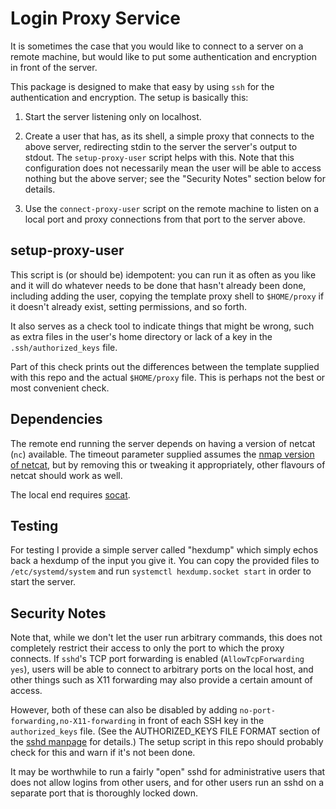 Login Proxy Service
===================

It is sometimes the case that you would like to connect to a server on a
remote machine, but would like to put some authentication and encryption
in front of the server.

This package is designed to make that easy by using `ssh` for the
authentication and encryption. The setup is basically this:

1. Start the server listening only on localhost.

2. Create a user that has, as its shell, a simple proxy that connects to
the above server, redirecting stdin to the server the server's output to
stdout. The `setup-proxy-user` script helps with this. Note that this
configuration does not necessarily mean the user will be able to access
nothing but the above server; see the "Security Notes" section below for
details.

3. Use the `connect-proxy-user` script on the remote machine to listen
on a local port and proxy connections from that port to the server
above.


setup-proxy-user
----------------

This script is (or should be) idempotent: you can run it as often as you
like and it will do whatever needs to be done that hasn't already been
done, including adding the user, copying the template proxy shell to
`$HOME/proxy` if it doesn't already exist, setting permissions, and so
forth.

It also serves as a check tool to indicate things that might be wrong,
such as extra files in the user's home directory or lack of a key in the
`.ssh/authorized_keys` file.

Part of this check prints out the differences between the template
supplied with this repo and the actual `$HOME/proxy` file. This is
perhaps not the best or most convenient check.


Dependencies
------------

The remote end running the server depends on having a version of netcat
(`nc`) available. The timeout parameter supplied assumes the [nmap
version of netcat](https://nmap.org/ncat/), but by removing this or
tweaking it appropriately, other flavours of netcat should work as well.

The local end requires [socat](http://www.dest-unreach.org/socat/).


Testing
-------

For testing I provide a simple server called "hexdump" which simply
echos back a hexdump of the input you give it. You can copy the provided
files to `/etc/systemd/system` and run `systemctl hexdump.socket start`
in order to start the server.


Security Notes
--------------

Note that, while we don't let the user run arbitrary commands, this
does not completely restrict their access to only the port to which
the proxy connects. If `sshd`'s TCP port forwarding is enabled
(`AllowTcpForwarding yes`), users will be able to connect to arbitrary
ports on the local host, and other things such as X11 forwarding may
also provide a certain amount of access.

However, both of these can also be disabled by adding
`no-port-forwarding,no-X11-forwarding` in front of each SSH key in the
`authorized_keys` file. (See the AUTHORIZED_KEYS FILE FORMAT section
of the [sshd manpage] for details.) The setup script in this repo
should probably check for this and warn if it's not been done.

[sshd manpage]: https://www.freebsd.org/cgi/man.cgi?query=sshd

It may be worthwhile to run a fairly "open" sshd for administrative
users that does not allow logins from other users, and for other users
run an sshd on a separate port that is thoroughly locked down.
